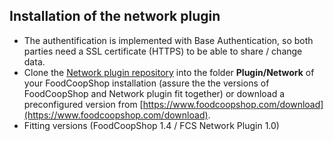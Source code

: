 ## Installation of the network plugin

* The authentification is implemented with Base Authentication, so both parties need a SSL certificate (HTTPS) to be able to share / change data.
* Clone the [Network plugin repository](https://github.com/foodcoopshop/fcs-network) into the folder **Plugin/Network** of your FoodCoopShop installation (assure the the versions of FoodCoopShop and Network plugin fit together) or download a preconfigured version from [https://www.foodcoopshop.com/download](https://www.foodcoopshop.com/download).
* Fitting versions (FoodCoopShop 1.4 / FCS Network Plugin 1.0)
